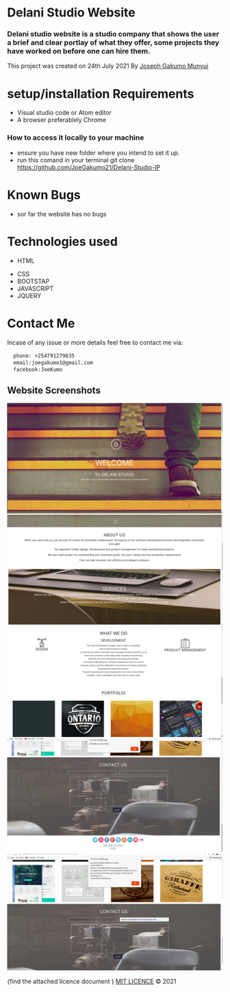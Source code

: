 # Delani Studio Website
###  Delani studio website is a studio company that shows the user a brief and clear portlay of what they offer, some projects they have worked on before one can hire them.
This project was created on 24th July 2021
 By <a href="#"> Joseph Gakumo Munyui</a>
 # setup/installation Requirements
 * Visual studio code  or Atom editor
 * A browser preferablely Chrome
  ### How to access it locally to your machine
   * ensure you have new folder where you intend to set it up.
   * run this comand in your terminal git clone https://github.com/JoeGakumo21/Delani-Studio-IP

# Known Bugs
 -  sor far the website has no bugs
 # Technologies used
- HTML
* CSS
* BOOTSTAP
* JAVASCRIPT
* JQUERY

# Contact Me
 Incase of any issue or more details feel free to contact me via:

      phone: +254791279635
      email:joegakumo1@gmail.com
      facebook:JoeKumo

## Website Screenshots
<img src="assets/screenshot/screenshot1.png">
<img src="assets/screenshot/screenshot2.png">
<img src="assets/screenshot/screenshot3.png">
<img src="assets/screenshot/screenshot4.png">
<img src="assets/screenshot/screenshot5.png">



{find the attached licence document }
<a href="https://choosealicense.com/licenses/mit/#">MIT LICENCE</a>
&copy; 2021